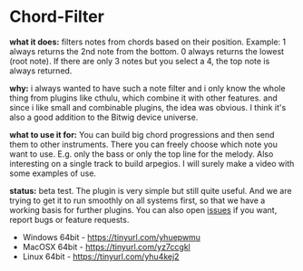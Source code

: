 # Chord-Filter

**what it does:** filters notes from chords based on their position. Example: 1 always returns the 2nd note from the bottom. 0 always returns the lowest (root note). If there are only 3 notes but you select a 4, the top note is always returned.

**why:** i always wanted to have such a note filter and i only know the whole thing from plugins like cthulu, which combine it with other features. and since i like small and combinable plugins, the idea was obvious. I think it's also a good addition to the Bitwig device universe.

**what to use it for:** You can build big chord progressions and then send them to other instruments. There you can freely choose which note you want to use. E.g. only the bass or only the top line for the melody. Also interesting on a single track to build arpegios. I will surely make a video with some examples of use.

**status:** beta test. The plugin is very simple but still quite useful. And we are trying to get it to run smoothly on all systems first, so that we have a working basis for further plugins. You can also open [issues](https://github.com/POTR-Soft/Chord-Filter/issues) if you want, report bugs or feature requests.

- Windows 64bit - https://tinyurl.com/yhuepwmu
- MacOSX 64bit - https://tinyurl.com/yz7ccgkl
- Linux 64bit - https://tinyurl.com/yhu4kej2
